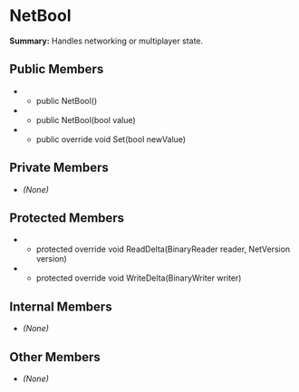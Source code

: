 # NetBool

**Summary:** Handles networking or multiplayer state.

## Public Members
- - public NetBool()
- - public NetBool(bool value)
- - public override void Set(bool newValue)

## Private Members
- *(None)*

## Protected Members
- - protected override void ReadDelta(BinaryReader reader, NetVersion version)
- - protected override void WriteDelta(BinaryWriter writer)

## Internal Members
- *(None)*

## Other Members
- *(None)*
